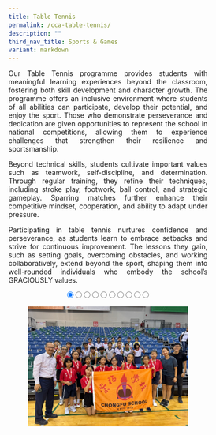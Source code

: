 ```yaml
---
title: Table Tennis
permalink: /cca-table-tennis/
description: ""
third_nav_title: Sports & Games
variant: markdown
---
```

<style>
* {
  margin: 0;
  padding: 0;
  box-sizing: border-box;
}

.slideshow-container {
  width: 100%;
  max-width: 700px;
  margin: auto;
  overflow: hidden;
  position: relative;
	text-align:center;
}

.slides {
  display: flex;
  transition: transform 0.5s ease; /* Smooth transition for sliding */
  width: 1000%; /* Adjust this to match the number of slides */
}

.slide {
  width: 10%; /* Each slide takes up 10% of the container (for 10 slides) */
  height: auto;
}

.slide img {
  width: 100%;
  height: auto;
  object-fit: cover;
  cursor: pointer; /* Make the images clickable */
}

/* Control the slide transition when the radio buttons are selected */
#slide1:checked ~ .slides {
  transform: translateX(0);
}

#slide2:checked ~ .slides {
  transform: translateX(-10%); /* Move to the second slide */
}

#slide3:checked ~ .slides {
  transform: translateX(-20%); /* Move to the third slide */
}

#slide4:checked ~ .slides {
  transform: translateX(-30%); /* Move to the fourth slide */
}

#slide5:checked ~ .slides {
  transform: translateX(-40%); /* Move to the fifth slide */
}

#slide6:checked ~ .slides {
  transform: translateX(-50%); /* Move to the sixth slide */
}

#slide7:checked ~ .slides {
transform: translateX(-60%); /* Move to the seventh slide */
}

#slide8:checked ~ .slides {
  transform: translateX(-70%); /* Move to the eighth slide */
}

#slide9:checked ~ .slides {
  transform: translateX(-80%); /* Move to the ninth slide */
}

#slide10:checked ~ .slides {
  transform: translateX(-90%); /* Move to the tenth slide */
}

/* Mobile Devices (up to 600px) */
@media (max-width: 600px) {
  .slide img {
    width: 100%;
    height: auto;
  }
}

/* Tablet devices (600px to 768px) */
@media (max-width: 768px) {
  .slide img {
    width: 100%;
    height: auto;
  }
}

/* Desktop devices (769px and above) */
@media (min-width: 769px) {
.slide img {
width: 80%;
height: auto;
}
}
</style>

<p style="text-align:justify">Our Table Tennis programme provides students with meaningful learning experiences beyond the classroom, fostering both skill development and character growth. The programme offers an inclusive environment where students of all abilities can participate, develop their potential, and enjoy the sport. Those who demonstrate perseverance and dedication are given opportunities to represent the school in national competitions, allowing them to experience challenges that strengthen their resilience and sportsmanship.</p>
<p style="text-align:justify">Beyond technical skills, students cultivate important values such as teamwork, self-discipline, and determination. Through regular training, they refine their techniques, including stroke play, footwork, ball control, and strategic gameplay. Sparring matches further enhance their competitive mindset, cooperation, and ability to adapt under pressure.</p>
<p style="text-align:justify">Participating in table tennis nurtures confidence and perseverance, as students learn to embrace setbacks and strive for continuous improvement. The lessons they gain, such as setting goals, overcoming obstacles, and working collaboratively, extend beyond the sport, shaping them into well-rounded individuals who embody the school’s GRACIOUSLY values. </p>

<div class="slideshow-container">

<input checked="" id="slide1" name="slide" type="radio">
<input id="slide2" name="slide" type="radio">
<input id="slide3" name="slide" type="radio">
<input id="slide4" name="slide" type="radio">
<input id="slide5" name="slide" type="radio">
<input id="slide6" name="slide" type="radio">
<input id="slide7" name="slide" type="radio">
<input id="slide8" name="slide" type="radio">
<input id="slide9" name="slide" type="radio">
<input id="slide10" name="slide" type="radio">
<p></p>
<div class="slides">
<label class="slide" for="slide2">
<img alt="Image 1" src="/images/CCA%20Table%20Tennis/TT_01v.jpg">
</label>
<label class="slide" for="slide3">
<img alt="Image 2" src="/images/CCA%20Table%20Tennis/TT_02v.jpg">
</label>
<label class="slide" for="slide4">
<img alt="Image 3" src="/images/CCA%20Table%20Tennis/TT_03v.jpg">
</label>
<label class="slide" for="slide5">
<img alt="Image 4" src="/images/CCA%20Table%20Tennis/TT_04v.jpg">
</label>
<label class="slide" for="slide6">
<img alt="Image 5" src="/images/CCA%20Table%20Tennis/TT_05v.jpg">
</label>
<label class="slide" for="slide7">
<img alt="Image 6" src="/images/CCA%20Table%20Tennis/TT_06v.jpg">
</label>
<label class="slide" for="slide8">
<img alt="Image 7" src="/images/CCA%20Table%20Tennis/TT_07v.jpg">
</label>
<label class="slide" for="slide9">
<img alt="Image 8" src="/images/CCA%20Table%20Tennis/TT_08v.jpg">
</label>
<label class="slide" for="slide10">
<img alt="Image 9" src="/images/CCA%20Table%20Tennis/TT_09v_.jpg">
</label>
<label class="slide" for="slide1">
<img alt="Image 10" src="/images/CCA%20Table%20Tennis/TT_10v.jpg">
</label>
</div>
</div>